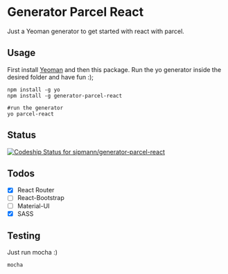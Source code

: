 # Generator Parcel React

Just a Yeoman generator to get started with react with parcel.


## Usage

First install [Yeoman](http://yeoman.io/) and then this package. Run the yo generator inside the desired folder and have fun :);

```shell
npm install -g yo
npm install -g generator-parcel-react

#run the generator
yo parcel-react 
```

## Status

[ ![Codeship Status for sipmann/generator-parcel-react](https://app.codeship.com/projects/03a4a380-082e-0136-cdbf-02887c9dcadb/status?branch=master)](https://app.codeship.com/projects/281130)


## Todos
- [x] React Router
- [ ] React-Bootstrap
- [ ] Material-UI
- [x] SASS

## Testing

Just run mocha :)

```shell
mocha
```
